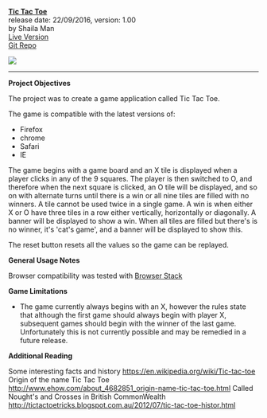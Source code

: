 [**Tic Tac Toe**](https://silky098.github.io/) <br>
release date: 22/09/2016, version: 1.00<br>
by Shaila Man <br>
[Live Version](https://silky098.github.io/) <br>
[Git Repo](https://github.com/silky098/silky098.github.io)

![](http://www.ccwh.com.au/images/tic-tac-toe.png)

***
**Project Objectives**

The project was to create a game application called Tic Tac Toe.

The game is compatible with the latest versions of:

* Firefox
* chrome
* Safari
* IE

The game begins with a game board and an X tile is displayed when a player clicks in any of the 9 squares. The player is then switched to O, and therefore when the next square is clicked, an O tile will be displayed, and so on with alternate turns until there is a win or all nine tiles are filled with no winners.
A tile cannot be used twice in a single game.
A win is when either X or O have three tiles in a row either vertically, horizontally or diagonally. A banner will be displayed to show a win.
When all tiles are filled but there's is no winner, it's 'cat's game', and a banner will be displayed to show this.

The reset button resets all the values so the game can be replayed.

**General Usage Notes**

Browser compatibility was tested with [Browser Stack](https://www.browserstack.com)

**Game Limitations**

- The game currently always begins with an X, however the rules state that although the first game should always begin with player X, subsequent games should begin with the winner of the last game. Unfortunately this is not currently possible and may be remedied in a future release.


**Additional Reading**

Some interesting facts and history https://en.wikipedia.org/wiki/Tic-tac-toe
Origin of the name Tic Tac Toe http://www.ehow.com/about_4682851_origin-name-tic-tac-toe.html
Called Nought's and Crosses in British CommonWealth http://tictactoetricks.blogspot.com.au/2012/07/tic-tac-toe-histor.html
